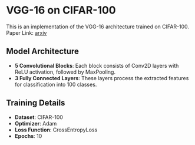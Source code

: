 # VGG-16 on CIFAR-100

This is an implementation of the VGG-16 architecture trained on CIFAR-100.
Paper Link: [arxiv](https://arxiv.org/abs/1409.1556)

## Model Architecture

- **5 Convolutional Blocks**: Each block consists of Conv2D layers with ReLU activation, followed by MaxPooling.
- **3 Fully Connected Layers**: These layers process the extracted features for classification into 100 classes.

## Training Details

- **Dataset**: CIFAR-100
- **Optimizer**: Adam
- **Loss Function**: CrossEntropyLoss
- **Epochs**: 10
